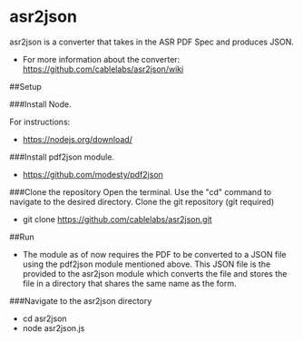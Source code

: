 # asr2json
asr2json is a converter that takes in the ASR PDF Spec and produces JSON.

* For more information about the converter: https://github.com/cablelabs/asr2json/wiki

##Setup

###Install Node.

For instructions:
* https://nodejs.org/download/

###Install pdf2json module.
* https://github.com/modesty/pdf2json

###Clone the repository
Open the terminal. Use the "cd" command to navigate to the desired directory. Clone the git repository (git required)

* git clone https://github.com/cablelabs/asr2json.git

##Run
* The module as of now requires the PDF to be converted to a JSON file using the pdf2json module mentioned above. This JSON file is the provided to the asr2json module which converts the file and stores the file in a directory that shares the same name as the form.

###Navigate to the asr2json directory
* cd asr2json
* node asr2json.js
